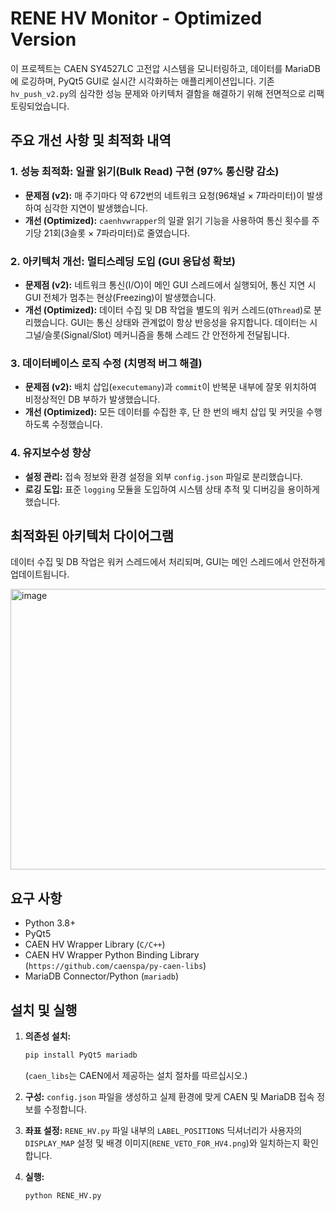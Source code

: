 # RENE HV Monitor - Optimized Version

이 프로젝트는 CAEN SY4527LC 고전압 시스템을 모니터링하고, 데이터를 MariaDB에 로깅하며, PyQt5 GUI로 실시간 시각화하는 애플리케이션입니다. 기존 `hv_push_v2.py`의 심각한 성능 문제와 아키텍처 결함을 해결하기 위해 전면적으로 리팩토링되었습니다.

## 주요 개선 사항 및 최적화 내역

### 1. 성능 최적화: 일괄 읽기(Bulk Read) 구현 (97% 통신량 감소)

*   **문제점 (v2):** 매 주기마다 약 672번의 네트워크 요청(96채널 × 7파라미터)이 발생하여 심각한 지연이 발생했습니다.
*   **개선 (Optimized):** `caenhvwrapper`의 일괄 읽기 기능을 사용하여 통신 횟수를 주기당 21회(3슬롯 × 7파라미터)로 줄였습니다.

### 2. 아키텍처 개선: 멀티스레딩 도입 (GUI 응답성 확보)

*   **문제점 (v2):** 네트워크 통신(I/O)이 메인 GUI 스레드에서 실행되어, 통신 지연 시 GUI 전체가 멈추는 현상(Freezing)이 발생했습니다.
*   **개선 (Optimized):** 데이터 수집 및 DB 작업을 별도의 워커 스레드(`QThread`)로 분리했습니다. GUI는 통신 상태와 관계없이 항상 반응성을 유지합니다. 데이터는 시그널/슬롯(Signal/Slot) 메커니즘을 통해 스레드 간 안전하게 전달됩니다.

### 3. 데이터베이스 로직 수정 (치명적 버그 해결)

*   **문제점 (v2):** 배치 삽입(`executemany`)과 `commit`이 반복문 내부에 잘못 위치하여 비정상적인 DB 부하가 발생했습니다.
*   **개선 (Optimized):** 모든 데이터를 수집한 후, 단 한 번의 배치 삽입 및 커밋을 수행하도록 수정했습니다.

### 4. 유지보수성 향상

*   **설정 관리:** 접속 정보와 환경 설정을 외부 `config.json` 파일로 분리했습니다.
*   **로깅 도입:** 표준 `logging` 모듈을 도입하여 시스템 상태 추적 및 디버깅을 용이하게 했습니다.

## 최적화된 아키텍처 다이어그램

데이터 수집 및 DB 작업은 워커 스레드에서 처리되며, GUI는 메인 스레드에서 안전하게 업데이트됩니다.

<img width="699" height="449" alt="image" src="https://github.com/user-attachments/assets/b1138ba4-b6e6-43ad-8630-f44842cc60bc" />


## 요구 사항

*   Python 3.8+
*   PyQt5
*   CAEN HV Wrapper Library (`C/C++`)
*   CAEN HV Wrapper Python Binding Library (`https://github.com/caenspa/py-caen-libs`)
*   MariaDB Connector/Python (`mariadb`)

## 설치 및 실행

1.  **의존성 설치:**
    ```bash
    pip install PyQt5 mariadb
    ```
    (`caen_libs`는 CAEN에서 제공하는 설치 절차를 따르십시오.)

2.  **구성:**
    `config.json` 파일을 생성하고 실제 환경에 맞게 CAEN 및 MariaDB 접속 정보를 수정합니다.

3.  **좌표 설정:**
    `RENE_HV.py` 파일 내부의 `LABEL_POSITIONS` 딕셔너리가 사용자의 `DISPLAY_MAP` 설정 및 배경 이미지(`RENE_VETO_FOR_HV4.png`)와 일치하는지 확인합니다.

4.  **실행:**
    ```bash
    python RENE_HV.py
    ```
```
